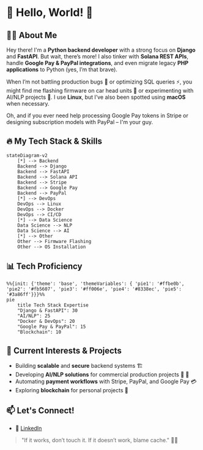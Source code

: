 # 👋 Hello, World! 🚀

## 🧑‍💻 About Me

Hey there! I'm a **Python backend developer** with a strong focus on **Django** and **FastAPI**. But wait, there’s more! I also tinker with **Solana REST APIs**, handle **Google Pay & PayPal integrations**, and even migrate legacy **PHP applications** to Python (yes, I’m that brave). 

When I’m not battling production bugs 🐞 or optimizing SQL queries ⚡, you might find me flashing firmware on car head units 🚗 or experimenting with AI/NLP projects 🤖. I use **Linux**, but I’ve also been spotted using **macOS** when necessary. 

Oh, and if you ever need help processing Google Pay tokens in Stripe or designing subscription models with PayPal – I'm your guy. 

## 🔥 My Tech Stack & Skills
```mermaid
stateDiagram-v2
    [*] --> Backend
    Backend --> Django
    Backend --> FastAPI
    Backend --> Solana API
    Backend --> Stripe
    Backend --> Google Pay
    Backend --> PayPal
    [*] --> DevOps
    DevOps --> Linux
    DevOps --> Docker
    DevOps --> CI/CD
    [*] --> Data Science
    Data Science --> NLP
    Data Science --> AI
    [*] --> Other
    Other --> Firmware Flashing
    Other --> OS Installation
```

## 📊 Tech Proficiency

```mermaid
%%{init: {'theme': 'base', 'themeVariables': { 'pie1': '#ffbe0b', 'pie2': '#fb5607', 'pie3': '#ff006e', 'pie4': '#8338ec', 'pie5': '#3a86ff'}}}%%
pie
    title Tech Stack Expertise
    "Django & FastAPI": 30
    "AI/NLP": 25
    "Docker & DevOps": 20
    "Google Pay & PayPal": 15
    "Blockchain": 10
```

## 🚀 Current Interests & Projects

- Building **scalable** and **secure** backend systems 🏗️
- Developing **AI/NLP solutions** for commercial production projects 🤖  🔗
- Automating **payment workflows** with Stripe, PayPal, and Google Pay 💳
- Exploring **blockchain** for personal projects 🧠

## 📫 Let's Connect!
- 💼 [LinkedIn](https://www.linkedin.com/in/aleksander-bagdasarov/)

> "If it works, don’t touch it. If it doesn’t work, blame cache." 🤷‍♂️
